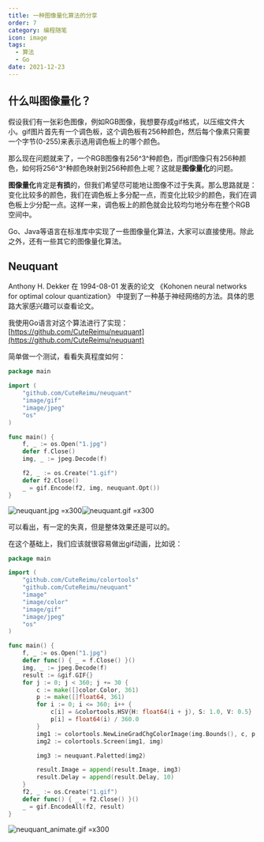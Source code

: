 ```yaml
---
title: 一种图像量化算法的分享
order: 7
category: 编程随笔
icon: image
tags:
  - 算法
  - Go
date: 2021-12-23
---
```


## 什么叫图像量化？

假设我们有一张彩色图像，例如RGB图像，我想要存成gif格式，以压缩文件大小。gif图片首先有一个调色板，这个调色板有256种颜色，然后每个像素只需要一个字节(0-255)来表示选用调色板上的哪个颜色。

那么现在问题就来了，一个RGB图像有256^3^种颜色，而gif图像只有256种颜色，如何将256^3^种颜色映射到256种颜色上呢？这就是**图像量化**的问题。

<!-- more -->

**图像量化**肯定是**有损**的，但我们希望尽可能地让图像不过于失真。那么思路就是：变化比较多的颜色，我们在调色板上多分配一点，而变化比较少的颜色，我们在调色板上少分配一点。这样一来，调色板上的颜色就会比较均匀地分布在整个RGB空间中。

Go、Java等语言在标准库中实现了一些图像量化算法，大家可以直接使用。除此之外，还有一些其它的图像量化算法。

## Neuquant

Anthony H. Dekker 在 1994-08-01 发表的论文 《Kohonen neural networks for optimal colour quantization》 中提到了一种基于神经网络的方法。具体的思路大家感兴趣可以查看论文。

我使用Go语言对这个算法进行了实现：[https://github.com/CuteReimu/neuquant](https://github.com/CuteReimu/neuquant)

简单做一个测试，看看失真程度如何：

```go :no-collapsed-lines
package main

import (
	"github.com/CuteReimu/neuquant"
	"image/gif"
	"image/jpeg"
	"os"
)

func main() {
	f, _ := os.Open("1.jpg")
	defer f.Close()
	img, _ := jpeg.Decode(f)

	f2, _ := os.Create("1.gif")
	defer f2.Close()
	_ = gif.Encode(f2, img, neuquant.Opt())
}
```

![neuquant.jpg =x300](/programming/neuquant.jpg)![neuquant.gif =x300](/programming/neuquant.gif)

可以看出，有一定的失真，但是整体效果还是可以的。

在这个基础上，我们应该就很容易做出gif动画，比如说：

```go
package main

import (
	"github.com/CuteReimu/colortools"
	"github.com/CuteReimu/neuquant"
	"image"
	"image/color"
	"image/gif"
	"image/jpeg"
	"os"
)

func main() {
	f, _ := os.Open("1.jpg")
	defer func() { _ = f.Close() }()
	img, _ := jpeg.Decode(f)
	result := &gif.GIF{}
	for j := 0; j < 360; j += 30 {
		c := make([]color.Color, 361)
		p := make([]float64, 361)
		for i := 0; i <= 360; i++ {
			c[i] = &colortools.HSV{H: float64(i + j), S: 1.0, V: 0.5}
			p[i] = float64(i) / 360.0
		}
		img1 := colortools.NewLineGradChgColorImage(img.Bounds(), c, p, img.Bounds())
		img2 := colortools.Screen(img1, img)

		img3 := neuquant.Paletted(img2)

		result.Image = append(result.Image, img3)
		result.Delay = append(result.Delay, 10)
	}
	f2, _ := os.Create("1.gif")
	defer func() { _ = f2.Close() }()
	_ = gif.EncodeAll(f2, result)
}
```

![neuquant_animate.gif =x300](/programming/neuquant_animate.gif)